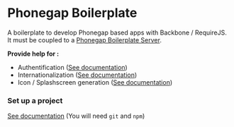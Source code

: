# Phonegap Boilerplate

A boilerplate to develop Phonegap based apps with Backbone / RequireJS.  
It must be coupled to a [Phonegap Boilerplate Server](https://github.com/dorian-marchal/phonegap-boilerplate-server).

__Provide help for :__
- Authentification ([See documentation](documentation/auth.md))
- Internationalization ([See documentation](documentation/i18n.md))
- Icon / Splashscreen generation ([See documentation](documentation/icon.md))

### Set up a project

[See documentation](documentation/setup.md) (You will need `git` and `npm`)

